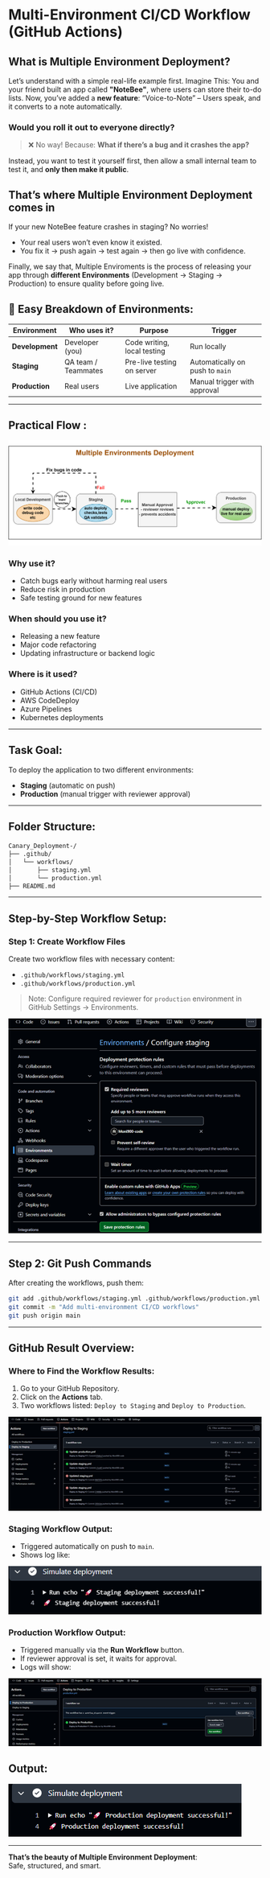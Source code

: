 # Multi-Environment CI/CD Workflow (GitHub Actions)

##  What is Multiple Environment Deployment?
Let’s understand with a simple real-life example first. Imagine This:
You and your friend built an app called **"NoteBee"**, where users can store their to-do lists.
Now, you’ve added a **new feature**:  “Voice-to-Note” – Users speak, and it converts to a note automatically.
###  Would you roll it out to everyone directly?
> ❌ No way! Because: **What if there’s a bug and it crashes the app?**

Instead, you want to test it yourself first, then allow a small internal team to test it, and **only then make it public**.

##  That’s where **Multiple Environment Deployment** comes in
If your new NoteBee feature crashes in staging?
No worries!  
- Your real users won’t even know it existed.  
- You fix it → push again → test again → then go live with confidence.


Finally, we say that, Multiple Enviroments is the process of releasing your app through **different Environments** (Development → Staging → Production) to ensure quality before going live.

## 🔖 Easy Breakdown of Environments:

| Environment     | Who uses it?         | Purpose                       | Trigger                        |
|-----------------|----------------------|-------------------------------|--------------------------------|
| **Development** | Developer (you)      | Code writing, local testing   | Run locally                    |
| **Staging**     | QA team / Teammates  | Pre-live testing on server    | Automatically on push to `main` |
| **Production**  | Real users           | Live application              | Manual trigger with approval   |

---

##  Practical Flow :
![Diagram](multiEnvironmentDiagram.svg)

###  Why use it?

- Catch bugs early without harming real users
- Reduce risk in production
- Safe testing ground for new features

###  When should you use it?

- Releasing a new feature
- Major code refactoring
- Updating infrastructure or backend logic

###  Where is it used?

- GitHub Actions (CI/CD)
- AWS CodeDeploy
- Azure Pipelines
- Kubernetes deployments


--- 

## Task Goal:
To deploy the application to two different environments:
- **Staging** (automatic on push)
- **Production** (manual trigger with reviewer approval)

---

## Folder Structure:
```
Canary_Deployment-/
├── .github/
│   └── workflows/
│       ├── staging.yml
│       └── production.yml
├── README.md
```

---

## Step-by-Step Workflow Setup:

### Step 1: Create Workflow Files

Create two workflow files with necessary content:
- `.github/workflows/staging.yml`
- `.github/workflows/production.yml`

> Note: Configure required reviewer for `production` environment in GitHub Settings → Environments.

![Alt Text](reviewers.png)

---

## Step 2: Git Push Commands

After creating the workflows, push them:
```bash
git add .github/workflows/staging.yml .github/workflows/production.yml
git commit -m "Add multi-environment CI/CD workflows"
git push origin main
```

---

## GitHub Result Overview:

### Where to Find the Workflow Results:
1. Go to your GitHub Repository.
2. Click on the **Actions** tab.
3. Two workflows listed: `Deploy to Staging` and `Deploy to Production`.

![Alt Text](stagingS.png)

### Staging Workflow Output:
- Triggered automatically on push to `main`.
- Shows log like:

![Alt Text](staging.png)


### Production Workflow Output:
- Triggered manually via the **Run Workflow** button.
- If reviewer approval is set, it waits for approval.
- Logs will show:

![Alt Text](productionS.png)

## Output:

![Alt Text](production.png)

---
**That’s the beauty of Multiple Environment Deployment**:  
Safe, structured, and smart.   
